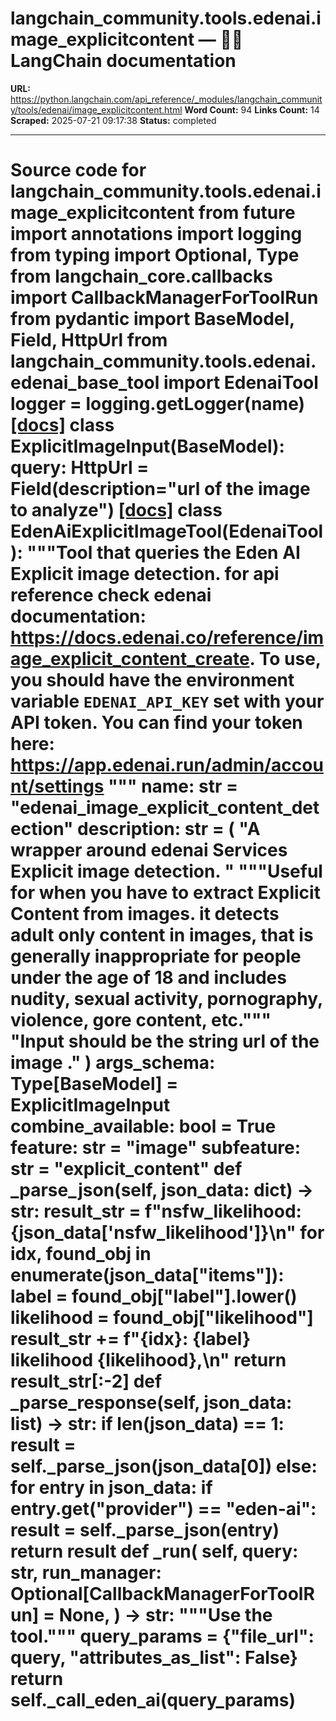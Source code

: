 # langchain_community.tools.edenai.image_explicitcontent — 🦜🔗 LangChain  documentation

**URL:** https://python.langchain.com/api_reference/_modules/langchain_community/tools/edenai/image_explicitcontent.html
**Word Count:** 94
**Links Count:** 14
**Scraped:** 2025-07-21 09:17:38
**Status:** completed

---

# Source code for langchain\_community.tools.edenai.image\_explicitcontent               from __future__ import annotations          import logging     from typing import Optional, Type          from langchain_core.callbacks import CallbackManagerForToolRun     from pydantic import BaseModel, Field, HttpUrl          from langchain_community.tools.edenai.edenai_base_tool import EdenaiTool          logger = logging.getLogger(__name__)                              [[docs]](https://python.langchain.com/api_reference/community/tools/langchain_community.tools.edenai.image_explicitcontent.ExplicitImageInput.html#langchain_community.tools.edenai.image_explicitcontent.ExplicitImageInput)     class ExplicitImageInput(BaseModel):         query: HttpUrl = Field(description="url of the image to analyze")                                             [[docs]](https://python.langchain.com/api_reference/community/tools/langchain_community.tools.edenai.image_explicitcontent.EdenAiExplicitImageTool.html#langchain_community.tools.edenai.image_explicitcontent.EdenAiExplicitImageTool)     class EdenAiExplicitImageTool(EdenaiTool):         """Tool that queries the Eden AI Explicit image detection.              for api reference check edenai documentation:         https://docs.edenai.co/reference/image_explicit_content_create.              To use, you should have         the environment variable ``EDENAI_API_KEY`` set with your API token.         You can find your token here: https://app.edenai.run/admin/account/settings              """              name: str = "edenai_image_explicit_content_detection"              description: str = (             "A wrapper around edenai Services Explicit image detection. "             """Useful for when you have to extract Explicit Content from images.             it detects adult only content in images,              that is generally inappropriate for people under             the age of 18 and includes nudity, sexual activity,             pornography, violence, gore content, etc."""             "Input should be the string url of the image ."         )         args_schema: Type[BaseModel] = ExplicitImageInput              combine_available: bool = True         feature: str = "image"         subfeature: str = "explicit_content"              def _parse_json(self, json_data: dict) -> str:             result_str = f"nsfw_likelihood: {json_data['nsfw_likelihood']}\n"             for idx, found_obj in enumerate(json_data["items"]):                 label = found_obj["label"].lower()                 likelihood = found_obj["likelihood"]                 result_str += f"{idx}: {label} likelihood {likelihood},\n"                  return result_str[:-2]              def _parse_response(self, json_data: list) -> str:             if len(json_data) == 1:                 result = self._parse_json(json_data[0])             else:                 for entry in json_data:                     if entry.get("provider") == "eden-ai":                         result = self._parse_json(entry)                  return result              def _run(             self,             query: str,             run_manager: Optional[CallbackManagerForToolRun] = None,         ) -> str:             """Use the tool."""             query_params = {"file_url": query, "attributes_as_list": False}             return self._call_eden_ai(query_params)